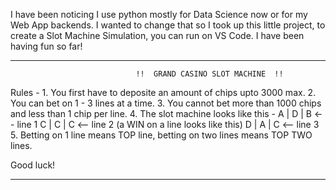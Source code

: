 
I have been noticing I use python mostly for Data Science now or for my Web App backends. 
I wanted to change that so I took up this little project, to create a Slot Machine Simulation, you can run on VS Code.
I have been having fun so far!

**********************************************************************************************************

                                !!  GRAND CASINO SLOT MACHINE  !!

Rules - 
        1. You first have to deposite an amount of chips upto 3000 max.
        2. You can bet on 1 - 3 lines at a time.
        3. You cannot bet more than 1000 chips and less than 1 chip per line.
        4. The slot machine looks like this -
                 A | D | B      <-- line 1
                 C | C | C      <-- line 2  (a WIN on a line looks like this)
                 D | A | C      <-- line 3
        5. Betting on 1 line means TOP line, betting on two lines means TOP TWO lines.

Good luck!

**********************************************************************************************************

